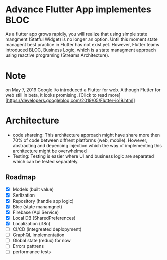 # Advance Flutter App implementes BLOC
As a flutter app grows rapidly, you will realize that using simple state mangment (Statful Widget) is no longer an option. Until this moment state managent best practice in Flutter has not exist yet. However, Flutter teams introduced BLOC, Business Logic, which is a state managment approach using reactive programing (Streams Architecture).
# Note
on May 7, 2019 Google i/o introduced a Flutter for web. Although Flutter for web still in beta, it looks promising. [Click to read more][https://developers.googleblog.com/2019/05/Flutter-io19.html]
# Architecture
- code shareing: 
    This architecture approach might have share more then 70% of code between diffrent platforms (web, mobile). However, abstracting and depencing injection which the way of implementing this architecture might be overwhelmed
- Testing: 
    Testing is easier where UI and business logic are separated which can be tested separately.
## Roadmap
  - [x] Models (built value) 
  - [x] Serlization
  - [x] Repository (handle app logic)
  - [x] Bloc (state manamgnet)
  - [x] Firebase (Api Service)
  - [x] Local DB (SharedPreferences)
  - [x] Localization (i18n)
  - [ ] CI/CD (integreated deplopyment)
  - [ ] GraphQL implementation
  - [ ] Global state (redux) for now
  - [ ] Errors pattrens
  - [ ] performance tests

